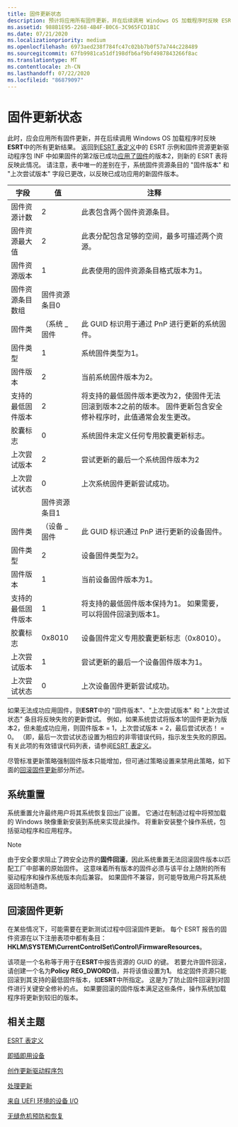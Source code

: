 ```yaml
---
title: 固件更新状态
description: 预计将应用所有固件更新，并在后续调用 Windows OS 加载程序时反映 ESRT 中的所有更新结果。
ms.assetid: 988B1E95-2268-4B4F-B0C6-3C965FCD1B1C
ms.date: 07/21/2020
ms.localizationpriority: medium
ms.openlocfilehash: 6973aed238f784fc47c02bb7b0f57a744c228489
ms.sourcegitcommit: 67fb9981ca51df198dfb6af9bf4987843266f8ac
ms.translationtype: MT
ms.contentlocale: zh-CN
ms.lasthandoff: 07/22/2020
ms.locfileid: "86879097"
---
```

# <a name="firmware-update-status"></a>固件更新状态

此时，应会应用所有固件更新，并在后续调用 Windows OS 加载程序时反映**ESRT**中的所有更新结果。 返回到[ESRT 表定义](esrt-table-definition.md)中的 ESRT 示例和固件资源更新驱动程序包 INF 中如果固件的第2版已成功[应用了固件](authoring-an-update-driver-package.md)的版本2，则新的 ESRT 表将反映此情况。 请注意，表中唯一的差别在于，系统固件资源条目的 "固件版本" 和 "上次尝试版本" 字段已更改，以反映已成功应用的新固件版本。

| 字段 | 值 | 注释 |
|--|--|--|
| 固件资源计数 | 2 | 此表包含两个固件资源条目。 |
| 固件资源最大值 | 2 | 此表分配包含足够的空间，最多可描述两个资源。 |
| 固件资源版本 | 1 | 此表使用的固件资源条目格式版本为1。 |
| 固件资源条目数组 | 固件资源条目0 |  |
| 固件类 | （系统 \_固件 | 此 GUID 标识用于通过 PnP 进行更新的系统固件。 |
| 固件类型 | 1 | 系统固件类型为1。 |
| 固件版本 | 2 | 当前系统固件版本为2。 |
| 支持的最低固件版本 | 2 | 将支持的最低固件版本更改为2，使固件无法回滚到版本2之前的版本。 固件更新包含安全修补程序时，此值通常会发生更改。 |
| 胶囊标志 | 0 | 系统固件未定义任何专用胶囊更新标志。 |
| 上次尝试版本 | 2 | 尝试更新的最后一个系统固件版本为2 |
| 上次尝试状态 | 0 | 上次系统固件更新尝试成功。 |
|  | 固件资源条目1 |  |
| 固件类 | （设备 \_固件 | 此 GUID 标识通过 PnP 进行更新的设备固件。 |
| 固件类型 | 2 | 设备固件类型为2。 |
| 固件版本 | 1 | 当前设备固件版本为1。 |
| 支持的最低固件版本 | 1 | 将支持的最低固件版本保持为1。 如果需要，可以将固件回滚到版本1。 |
| 胶囊标志 | 0x8010 | 设备固件定义专用胶囊更新标志（0x8010）。 |
| 上次尝试版本 | 1 | 尝试更新的最后一个设备固件版本为1。 |
| 上次尝试状态 | 0 | 上次设备固件更新尝试成功。 |

如果无法成功应用固件，则**ESRT**中的 "固件版本"、"上次尝试版本" 和 "上次尝试状态" 条目将反映失败的更新尝试。 例如，如果系统尝试将版本1的固件更新为版本2，但未能成功应用，则固件版本 = 1，上次尝试版本 = 2，最后尝试状态！ = 0。 （即，最后一次尝试状态设置为相应的非零错误代码，指示发生失败的原因。 有关此项的有效错误代码列表，请参阅[ESRT 表定义](esrt-table-definition.md)。

尽管标准更新策略强制固件版本只能增加，但可通过策略设置来禁用此策略，如下面的[回滚固件更新](#rolling-back-firmware-updates)部分所述。

## <a name="system-reset"></a>系统重置

系统重置允许最终用户将其系统恢复回出厂设置。 它通过在制造过程中将预加载的 Windows 映像重新安装到系统来实现此操作。 将重新安装整个操作系统，包括驱动程序和应用程序。

> [!NOTE]
> 由于安全要求阻止了跨安全边界的**固件回滚**，因此系统重置无法回滚固件版本以匹配工厂中部署的原始固件。 这意味着所有版本的固件必须与该平台上随附的所有驱动程序和操作系统版本向后兼容。 如果固件不兼容，则可能导致用户将其系统返回给制造商。

## <a name="rolling-back-firmware-updates"></a>回滚固件更新

在某些情况下，可能需要在更新测试过程中回滚固件更新。 每个 ESRT 报告的固件资源在以下注册表项中都有条目： **HKLM\SYSTEM\CurrentControlSet\Control\FirmwareResources**。

该项是一个名称等于用于在**ESRT**中报告资源的 GUID 的键。 若要允许固件回滚，请创建一个名为**Policy** **REG_DWORD**值，并将该值设置为**1**。 给定固件资源只能回滚到其支持的最低固件版本，如**ESRT**中所指定。 这是为了防止固件回滚到对固件进行关键安全修补的点。 如果要回滚的固件版本满足这些条件，操作系统加载程序将更新到较旧的版本。

## <a name="related-topics"></a>相关主题

[ESRT 表定义](esrt-table-definition.md)  

[即插即用设备](plug-and-play-device.md)  

[创作更新驱动程序包](authoring-an-update-driver-package.md)  

[处理更新](processing-updates.md)  

[来自 UEFI 环境的设备 I/O](device-i-o-from-the-uefi-environment.md)  

[无缝危机预防和恢复](seamless-crisis-prevention-and-recovery.md)  
